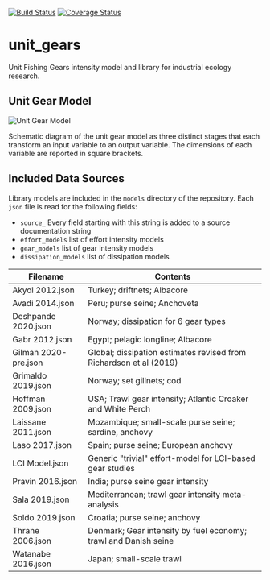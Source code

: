 [![Build Status](https://travis-ci.com/bkuczenski/unit_gears.svg?branch=main)](https://travis-ci.com/bkuczenski/unit_gears)
[![Coverage Status](https://coveralls.io/repos/github/bkuczenski/unit_gears/badge.svg?branch=main)](https://coveralls.io/github/bkuczenski/unit_gears?branch=main)

# unit_gears
Unit Fishing Gears intensity model and library for industrial ecology research.

## Unit Gear Model

![Unit Gear Model](docs/images/Fig1-unit-gear-model.png)

Schematic diagram of the unit gear model as three distinct stages that each transform an input variable to an output variable. The dimensions of each variable are reported in square brackets.

## Included Data Sources

Library models are included in the `models` directory of the repository.  Each `json` file is read for the following fields:

 * `source_` Every field starting with this string is added to a source documentation string
 * `effort_models` list of effort intensity models
 * `gear_models` list of gear intensity models
 * `dissipation_models` list of dissipation models

| Filename             | Contents                                                           |
|----------------------|--------------------------------------------------------------------|
| Akyol 2012.json      | Turkey; driftnets; Albacore                                        |
| Avadi 2014.json      | Peru; purse seine; Anchoveta                                       |
| Deshpande 2020.json  | Norway; dissipation for 6 gear types                               |
| Gabr 2012.json       | Egypt; pelagic longline; Albacore                                  |
| Gilman 2020-pre.json | Global; dissipation estimates revised from Richardson et al (2019) |
| Grimaldo 2019.json   | Norway; set gillnets; cod                                          |
| Hoffman 2009.json    | USA; Trawl gear intensity; Atlantic Croaker and White Perch        |
| Laissane 2011.json   | Mozambique; small-scale purse seine; sardine, anchovy              |
| Laso 2017.json       | Spain; purse seine; European anchovy                               |
| LCI Model.json       | Generic "trivial" effort-model for LCI-based gear studies          |
| Pravin 2016.json     | India; purse seine gear intensity                                  |
| Sala 2019.json       | Mediterranean; trawl gear intensity meta-analysis                  |
| Soldo 2019.json      | Croatia; purse seine; anchovy                                      |
| Thrane 2006.json     | Denmark; Gear intensity by fuel economy; trawl and Danish seine    |
| Watanabe 2016.json   | Japan; small-scale trawl                                           |
